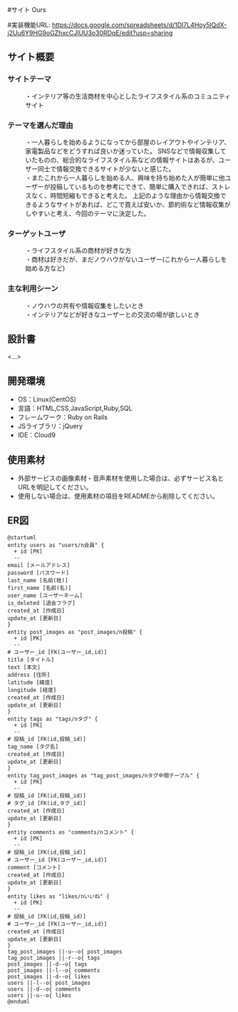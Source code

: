 #サイト
Ours

#実装機能URL:
https://docs.google.com/spreadsheets/d/1Dl7L4Hoy5lQdX-j2Uu6Y9HG9oGZhxcCJlUU3o30RDqE/edit?usp=sharing

## サイト概要
### サイトテーマ
<dd>・インテリア等の生活商材を中心としたライフスタイル系のコミュニティサイト</dd>

### テーマを選んだ理由
<dl>
<dd>・一人暮らしを始めるようになってから部屋のレイアウトやインテリア、家電製品などをどうすれば良いか迷っていた。
 SNSなどで情報収集していたものの、総合的なライフスタイル系などの情報サイトはあるが、ユーザー同士で情報交換できるサイトが少ないと感じた。</dd>
<dd>・またこれから一人暮らしを始める人、興味を持ち始めた人が簡単に他ユーザーが投稿しているものを参考にできて、簡単に購入できれば、ストレスなく、時間短縮もできると考えた。
上記のような理由から情報交換できるようなサイトがあれば、どこで買えば安いか、節約術など情報収集がしやすいと考え、今回のテーマに決定した。</dd>
</dl>

### ターゲットユーザ
<dl>
<dd>・ライフスタイル系の商材が好きな方</dd>
<dd>・商材は好きだが、まだノウハウがないユーザー(これから一人暮らしを始める方など)</dd>
</dl>

### 主な利用シーン
<dl>
<dd>・ノウハウの共有や情報収集をしたいとき</dd>
<dd>・インテリアなどが好きなユーザーとの交流の場が欲しいとき</dd>
</dl>

## 設計書
<...>

## 開発環境
- OS：Linux(CentOS)
- 言語：HTML,CSS,JavaScript,Ruby,SQL
- フレームワーク：Ruby on Rails
- JSライブラリ：jQuery
- IDE：Cloud9

## 使用素材
- 外部サービスの画像素材・音声素材を使用した場合は、必ずサービス名とURLを明記してください。
- 使用しない場合は、使用素材の項目をREADMEから削除してください。

## ER図
```puml
@startuml
entity users as "users/n会員" {
  + id [PK]
  --
email [メールアドレス]
password [パスワード]
last_name [名前(姓)]
first_name [名前(名)]
user_name [ユーザーネーム]
is_deleted [退会フラグ]
created_at [作成日]
update_at [更新日]
}
entity post_images as "post_images/n投稿" {
  + id [PK]
  --
# ユーザー_id [FK(ユーザー_id,id)]
title [タイトル]
text [本文]
address [住所]
latitude [緯度]
longitude [経度]
created_at [作成日]
update_at [更新日]
}
entity tags as "tags/nタグ" {
  + id [PK]
  --
# 投稿_id [FK(id,投稿_id)]
tag_name [タグ名]
created_at [作成日]
update_at [更新日]
}
entity tag_post_images as "tag_post_images/nタグ中間テーブル" {
  + id [PK]
  --
# 投稿_id [FK(id,投稿_id)]
# タグ_id [FK(id,タグ_id)]
created_at [作成日]
update_at [更新日]
}
entity comments as "comments/nコメント" {
  + id [PK]
  --
# 投稿_id [FK(id,投稿_id)]
# ユーザー_id [FK(ユーザー_id,id)]
comment [コメント]
created_at [作成日]
update_at [更新日]
}
entity likes as "likes/nいいね" {
  + id [PK]
  --
# 投稿_id [FK(id,投稿_id)]
# ユーザー_id [FK(ユーザー_id,id)]
created_at [作成日]
update_at [更新日]
}
tag_post_images ||-u--o{ post_images
tag_post_images ||-r--o{ tags
post_images ||-d--o{ tags
post_images ||-l--o{ comments
post_images ||-d--o{ likes
users ||-l--o{ post_images
users ||-d--o{ comments
users ||-u--o{ likes
@enduml
```
